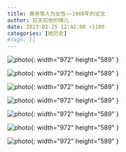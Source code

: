 ```yaml
---
title: 黄帝等人为女性——1986年的论文
author: 怼天怼地的晴儿
date: 2023-02-25 12:42:00 +1100
categories: [她历史]
#tags: []
---
```


![photo](/assets/img/20230225/h1.jpg){: width="972" height="589" }

![photo](/assets/img/20230225/h2.jpg){: width="972" height="589" }

![photo](/assets/img/20230225/h3.jpg){: width="972" height="589" }

![photo](/assets/img/20230225/h4.jpg){: width="972" height="589" }

![photo](/assets/img/20230225/h5.jpg){: width="972" height="589" }

![photo](/assets/img/20230225/h6.jpg){: width="972" height="589" }

![photo](/assets/img/20230225/h7.jpg){: width="972" height="589" }
